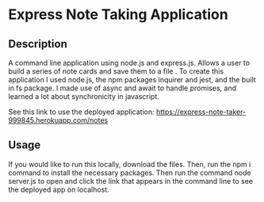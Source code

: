 # Express Note Taking Application

## Description

A command line application using node.js and express.js. Allows a user to build a series of note cards and save them to a file . To create this application I used node.js, the npm packages inquirer and jest, and the built in fs package. I made use of async and await to handle promises, and learned a lot about synchronicity in javascript.

See this link to use the deployed application: https://express-note-taker-999845.herokuapp.com/notes
## Usage

If you would like to run this locally, download the files. Then, run the npm i command to install the necessary packages. Then run the command node server.js to open and click the link that appears in the command line to see the deployed app on localhost. 